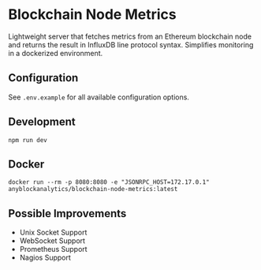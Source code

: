 Blockchain Node Metrics
=======================
Lightweight server that fetches metrics from an Ethereum blockchain node and returns the result in InfluxDB line protocol syntax.
Simplifies monitoring in a dockerized environment.

Configuration
-------------
See `.env.example` for all available configuration options.

Development
-----------
`npm run dev`

Docker
------
```
docker run --rm -p 8080:8080 -e "JSONRPC_HOST=172.17.0.1" anyblockanalytics/blockchain-node-metrics:latest
```

Possible Improvements
---------------------
- Unix Socket Support
- WebSocket Support
- Prometheus Support
- Nagios Support
